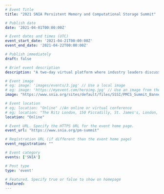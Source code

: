 ```yaml
---
# Event Title
title: "2021 SNIA Persistent Memory and Computational Storage Summit"

# Publish date
date: '2021-04-01T00:00:00Z'

# Event dates and times (UTC)
event_start_date: '2021-04-21T00:00:00Z'
event_end_date: '2021-04-22T00:00:00Z'

# Publish immediately
draft: false

# Brief event description
description: "A two-day virtual platform where industry leaders discuss the latest technology trends and futures."

# Event image
# eg: image: 'images/events/3.jpg' // Use a local image
# eg: image: 'https://myevent.com/heroimg.jpg' // Use an image from the event website
image: "https://www.snia.org/sites/default/files/SSSI/PMCS_Summit_Banner.jpg"

# Event location
# eg; location: "Online" //An online or virtual conference
# eg; location: "The Ritz London, 150 Piccadilly, St. James's, London, W1J 9BR, UK" // A physical address
location: "Online"

# Event URL. Specify the HTTPS URL for the event home page.
event_url: "https://www.snia.org/pm-summit"

# Registration URL (if different than the event home page)
event_registration: ""

# Event category
events: ['SNIA']

# Post type
type: 'event'

# Featured. Specify true or false to show on homepage
featured: 
---
```

